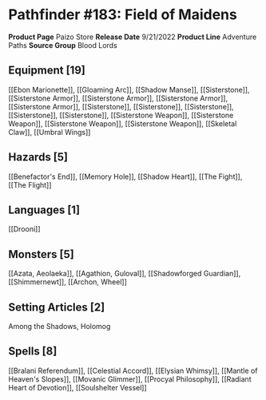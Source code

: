 ﻿---
id: '145'
name: Pathfinder 183. Field of Maidens
rarity: Common
source: null
trait: null
type: Source

---
# Pathfinder #183: Field of Maidens

**Product Page** Paizo Store
**Release Date** 9/21/2022
**Product Line** Adventure Paths
**Source Group** Blood Lords

## Equipment [19]

[[Ebon Marionette]], [[Gloaming Arc]], [[Shadow Manse]], [[Sisterstone]], [[Sisterstone Armor]], [[Sisterstone Armor]], [[Sisterstone Armor]], [[Sisterstone Armor]], [[Sisterstone]], [[Sisterstone]], [[Sisterstone]], [[Sisterstone]], [[Sisterstone]], [[Sisterstone Weapon]], [[Sisterstone Weapon]], [[Sisterstone Weapon]], [[Sisterstone Weapon]], [[Skeletal Claw]], [[Umbral Wings]]

## Hazards [5]

[[Benefactor's End]], [[Memory Hole]], [[Shadow Heart]], [[The Fight]], [[The Flight]]

## Languages [1]

[[Drooni]]

## Monsters [5]

[[Azata, Aeolaeka]], [[Agathion, Guloval]], [[Shadowforged Guardian]], [[Shimmernewt]], [[Archon, Wheel]]

## Setting Articles [2]

Among the Shadows, Holomog

## Spells [8]

[[Bralani Referendum]], [[Celestial Accord]], [[Elysian Whimsy]], [[Mantle of Heaven's Slopes]], [[Movanic Glimmer]], [[Procyal Philosophy]], [[Radiant Heart of Devotion]], [[Soulshelter Vessel]]